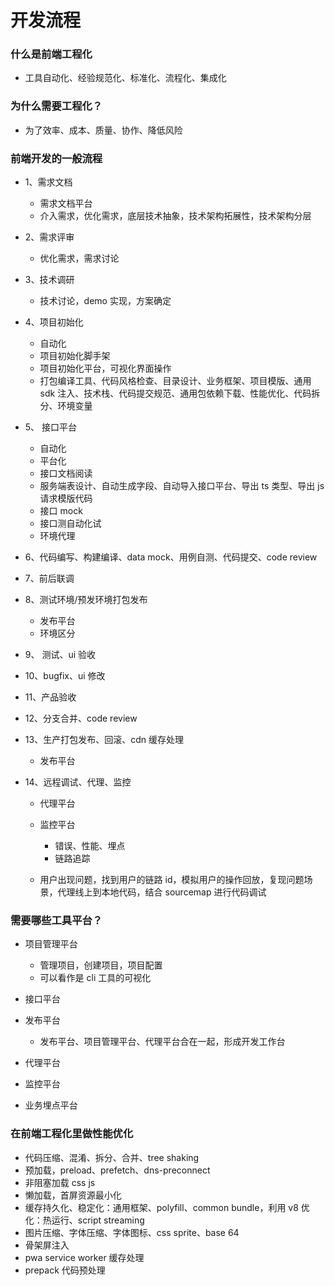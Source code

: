 # 开发流程
### 什么是前端工程化

- 工具自动化、经验规范化、标准化、流程化、集成化

### 为什么需要工程化？

- 为了效率、成本、质量、协作、降低风险

### 前端开发的一般流程

- 1、需求文档

  - 需求文档平台
  - 介入需求，优化需求，底层技术抽象，技术架构拓展性，技术架构分层

- 2、需求评审

  - 优化需求，需求讨论

- 3、技术调研

  - 技术讨论，demo 实现，方案确定

- 4、项目初始化

  - 自动化
  - 项目初始化脚手架
  - 项目初始化平台，可视化界面操作
  - 打包编译工具、代码风格检查、目录设计、业务框架、项目模版、通用 sdk 注入、技术栈、代码提交规范、通用包依赖下载、性能优化、代码拆分、环境变量

- 5、 接口平台

  - 自动化
  - 平台化
  - 接口文档阅读
  - 服务端表设计、自动生成字段、自动导入接口平台、导出 ts 类型、导出 js 请求模版代码
  - 接口 mock
  - 接口测自动化试
  - 环境代理

- 6、代码编写、构建编译、data mock、用例自测、代码提交、code review
- 7、前后联调
- 8、测试环境/预发环境打包发布

  - 发布平台
  - 环境区分

- 9、 测试、ui 验收
- 10、bugfix、ui 修改
- 11、产品验收
- 12、分支合并、code review
- 13、生产打包发布、回滚、cdn 缓存处理

  - 发布平台

- 14、远程调试、代理、监控

  - 代理平台
  - 监控平台

    - 错误、性能、埋点
    - 链路追踪

  - 用户出现问题，找到用户的链路 id，模拟用户的操作回放，复现问题场景，代理线上到本地代码，结合 sourcemap 进行代码调试

### 需要哪些工具平台？

- 项目管理平台

  - 管理项目，创建项目，项目配置
  - 可以看作是 cli 工具的可视化

- 接口平台
- 发布平台

  - 发布平台、项目管理平台、代理平台合在一起，形成开发工作台

- 代理平台
- 监控平台
- 业务埋点平台

### 在前端工程化里做性能优化

- 代码压缩、混淆、拆分、合并、tree shaking
- 预加载，preload、prefetch、dns-preconnect
- 非阻塞加载 css js
- 懒加载，首屏资源最小化
- 缓存持久化、稳定化：通用框架、polyfill、common bundle，利用 v8 优化：热运行、script streaming
- 图片压缩、字体压缩、字体图标、css sprite、base 64
- 骨架屏注入
- pwa service worker 缓存处理
- prepack 代码预处理
